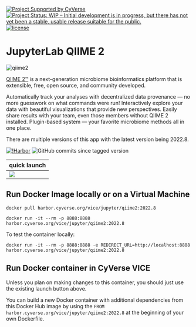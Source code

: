 [![Project Supported by CyVerse](https://img.shields.io/badge/Supported%20by-CyVerse-blue.svg)](https://learning.cyverse.org/projects/vice/en/latest/) [![Project Status: WIP – Initial development is in progress, but there has not yet been a stable, usable release suitable for the public.](https://www.repostatus.org/badges/latest/wip.svg)](https://www.repostatus.org/#wip) [![license](https://img.shields.io/badge/license-GPLv3-blue.svg)](https://opensource.org/licenses/GPL-3.0) 

# JupyterLab QIIME 2

![qiime2](https://qiime2.org/assets/img/qiime2.svg)

[QIIME 2™](https://qiime2.org/) is a next-generation microbiome bioinformatics platform that is extensible, free, open source, and community developed.

Automatically track your analyses with decentralized data provenance — no more guesswork on what commands were run! Interactively explore your data with beautiful visualizations that provide new perspectives.
Easily share results with your team, even those members without QIIME 2 installed.
Plugin-based system — your favorite microbiome methods all in one place.

There are multiple versions of this app with the latest version being 2022.8.

[![!Harbor](https://github.com/cyverse-vice/jupyterlab-qiime2/actions/workflows/harbor.yml/badge.svg)](https://github.com/cyverse-vice/jupyterlab-qiime2/actions) ![GitHub commits since tagged version](https://img.shields.io/github/commits-since/cyverse-vice/jupyterlab-qiime2/latest/main?style=flat-square) 

| quick launch | 
| ------------ | 
| <a href="https://de.cyverse.org/apps/de/cc77b788-bc45-11eb-9934-008cfa5ae621/launch" target="_blank"><img src="https://img.shields.io/badge/QIIME 2-2022.8-orange?style=plastic&logo=jupyter"></a> |

## Run Docker Image locally or on a Virtual Machine

```
docker pull harbor.cyverse.org/vice/jupyter/qiime2:2022.8
```

```
docker run -it --rm -p 8888:8888 harbor.cyverse.org/vice/jupyter/qiime2:2022.8
```

To test the container locally:

```
docker run -it --rm -p 8888:8888 -e REDIRECT_URL=http://localhost:8888 harbor.cyverse.org/vice/jupyter/qiime2:2022.8
```

## Run Docker container in CyVerse VICE

Unless you plan on making changes to this container, you should just use the existing launch button above.

You can build a new Docker container with additional dependencies from this Docker Hub image by using the `FROM harbor.cyverse.org/vice/jupyter/qiime2:2022.8` at the beginning of your own Dockerfile.
